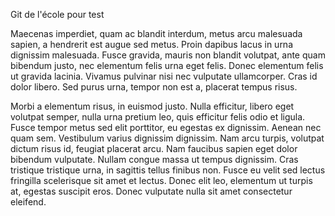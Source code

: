 Git de l'école pour test

Maecenas imperdiet, quam ac blandit interdum, metus arcu malesuada sapien, a hendrerit est augue sed metus. Proin dapibus lacus in urna dignissim malesuada. Fusce gravida, mauris non blandit volutpat, ante quam bibendum justo, nec elementum felis urna eget felis. Donec elementum felis ut gravida lacinia. Vivamus pulvinar nisi nec vulputate ullamcorper. Cras id dolor libero. Sed purus urna, tempor non est a, placerat tempus risus.

Morbi a elementum risus, in euismod justo. Nulla efficitur, libero eget volutpat semper, nulla urna pretium leo, quis efficitur felis odio et ligula. Fusce tempor metus sed elit porttitor, eu egestas ex dignissim. Aenean nec quam sem. Vestibulum varius dignissim dignissim. Nam arcu turpis, volutpat dictum risus id, feugiat placerat arcu. Nam faucibus sapien eget dolor bibendum vulputate. Nullam congue massa ut tempus dignissim. Cras tristique tristique urna, in sagittis tellus finibus non. Fusce eu velit sed lectus fringilla scelerisque sit amet et lectus. Donec elit leo, elementum ut turpis at, egestas suscipit eros. Donec vulputate nulla sit amet consectetur eleifend.